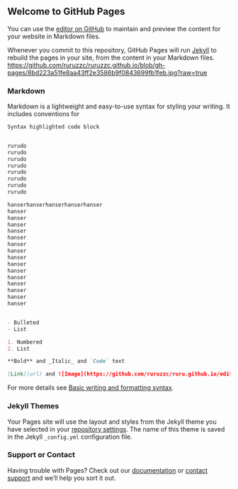 ## Welcome to GitHub Pages

You can use the [editor on GitHub](https://github.com/ruruzzc/ruru.github.io/edit/gh-pages/index.md) to maintain and preview the content for your website in Markdown files.

Whenever you commit to this repository, GitHub Pages will run [Jekyll](https://jekyllrb.com/) to rebuild the pages in your site, from the content in your Markdown files.
https://github.com/ruruzzc/ruruzzc.github.io/blob/gh-pages/8bd223a51fe8aa43ff2e3586b9f0843699fb1feb.jpg?raw=true
### Markdown

Markdown is a lightweight and easy-to-use syntax for styling your writing. It includes conventions for

```markdown
Syntax highlighted code block


rurudo
rurudo
rurudo
rurudo
rurudo
rurudo
rurudo
rurudo

hanserhanserhanserhanserhanser
hanser
hanser
hanser
hanser
hanser
hanser
hanser
hanser
hanser
hanser
hanser
hanser
hanser
hanser
hanser


- Bulleted
- List

1. Numbered
2. List

**Bold** and _Italic_ and `Code` text

[Link](url) and ![Image](https://github.com/ruruzzc/ruru.github.io/edit/gh-pages/index.md/8bd223a51fe8aa43ff2e3586b9f0843699fb1feb.jpg)
```

For more details see [Basic writing and formatting syntax](https://docs.github.com/en/github/writing-on-github/getting-started-with-writing-and-formatting-on-github/basic-writing-and-formatting-syntax).

### Jekyll Themes

Your Pages site will use the layout and styles from the Jekyll theme you have selected in your [repository settings](https://github.com/ruruzzc/ruru.github.io/settings/pages). The name of this theme is saved in the Jekyll `_config.yml` configuration file.

### Support or Contact

Having trouble with Pages? Check out our [documentation](https://docs.github.com/categories/github-pages-basics/) or [contact support](https://support.github.com/contact) and we’ll help you sort it out.
